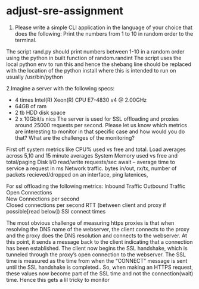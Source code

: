 # adjust-sre-assignment

1. Please write a simple CLI application in the language of your choice that does the following:
Print the numbers from 1 to 10 in random order to the terminal.

The script rand.py should print numbers between 1-10 in a random order using the python in built function of random.randint
The script uses the local python env to run this and hence the shebang line should be replaced with the location of the python install where this is intended to run on usually /usr/bin/python


2.Imagine a server with the following specs:
- 4 times Intel(R) Xeon(R) CPU E7-4830 v4 @ 2.00GHz
- 64GB of ram
- 2 tb HDD disk space
- 2 x 10Gbit/s nics
The server is used for SSL offloading and proxies around 25000 requests per second.
Please let us know which metrics are interesting to monitor in that specific case and how would you do that? What are the challenges of the monitoring?

First off system metrics like 
CPU% used vs free and total. Load averages across 5,10 and 15 minute averages
System Memory used vs free and total/paging 
Disk I/O read/write requests/sec
await – average time to service a request in ms
Network traffic. bytes in/out, rx/tx, number of packets recieved/dropped on an interface, ping latenices, 


For ssl offloading the following metrics:
Inbound Traffic	
Outbound Traffic
Open Connections	
New Connections per second	
Closed connections per second
RTT (between client and proxy if possible[read below])
SSl connect times

The most obvious challenge of measuring https proxies is that when resolving the DNS name of the webserver, the client connects to the proxy and the proxy does the DNS resolution and connects to the webserver. At this point, it sends a message back to the client indicating that a connection has been established. The client now begins the SSL handshake, which is tunneled through the proxy’s open connection to the webserver. The SSL time is measured as the time from when the “CONNECT” message is sent until the SSL handshake is completed.. So, when making an HTTPS request, these values now become part of the SSL time and not the connection(wait) time. Hence this gets a lil tricky to monitor
